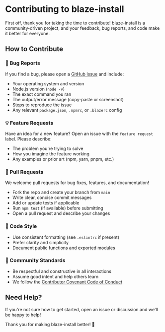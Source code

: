 # Contributing to blaze-install

First off, thank you for taking the time to contribute! blaze-install is a community-driven project, and your feedback, bug reports, and code make it better for everyone.

## How to Contribute

### 🐞 Bug Reports
If you find a bug, please open a [GitHub Issue](https://github.com/Nom-nom-hub/blaze-cli/issues) and include:
- Your operating system and version
- Node.js version (`node -v`)
- The exact command you ran
- The output/error message (copy-paste or screenshot)
- Steps to reproduce the issue
- Any relevant `package.json`, `.npmrc`, or `.blazerc` config

### 💡 Feature Requests
Have an idea for a new feature? Open an issue with the `feature request` label. Please describe:
- The problem you're trying to solve
- How you imagine the feature working
- Any examples or prior art (npm, yarn, pnpm, etc.)

### 🔧 Pull Requests
We welcome pull requests for bug fixes, features, and documentation!
- Fork the repo and create your branch from `main`
- Write clear, concise commit messages
- Add or update tests if applicable
- Run `npm test` (if available) before submitting
- Open a pull request and describe your changes

### 📝 Code Style
- Use consistent formatting (see `.eslintrc` if present)
- Prefer clarity and simplicity
- Document public functions and exported modules

### 🤝 Community Standards
- Be respectful and constructive in all interactions
- Assume good intent and help others learn
- We follow the [Contributor Covenant Code of Conduct](CODE_OF_CONDUCT.md)

## Need Help?
If you're not sure how to get started, open an issue or discussion and we'll be happy to help!

Thank you for making blaze-install better! 🚀 